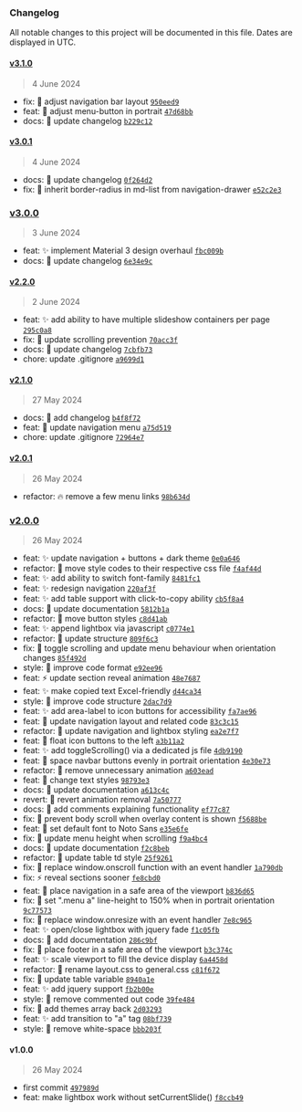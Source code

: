 ### Changelog

All notable changes to this project will be documented in this file. Dates are displayed in UTC.

#### [v3.1.0](https://github.com/eorsjr/website-template/compare/v3.0.1...v3.1.0)

> 4 June 2024

- fix: :bug: adjust navigation bar layout [`950eed9`](https://github.com/eorsjr/website-template/commit/950eed991c6a5b04f3f39ab6cc5f283e6594f17e)
- feat: :lipstick: adjust menu-button in portrait [`47d68bb`](https://github.com/eorsjr/website-template/commit/47d68bbf647a04570a8fa76bee3f27db60fd2560)
- docs: :memo: update changelog [`b229c12`](https://github.com/eorsjr/website-template/commit/b229c122de5c7e2fc1fa67e39a82c6269baa719b)

#### [v3.0.1](https://github.com/eorsjr/website-template/compare/v3.0.0...v3.0.1)

> 4 June 2024

- docs: :memo: update changelog [`0f264d2`](https://github.com/eorsjr/website-template/commit/0f264d2f4b62097f5d72507415abc85018202224)
- fix: :bug: inherit border-radius in md-list from navigation-drawer [`e52c2e3`](https://github.com/eorsjr/website-template/commit/e52c2e3a18483334579863fa1775cb4dbae16a83)

### [v3.0.0](https://github.com/eorsjr/website-template/compare/v2.2.0...v3.0.0)

> 3 June 2024

- feat: :sparkles: implement Material 3 design overhaul [`fbc009b`](https://github.com/eorsjr/website-template/commit/fbc009bda7a612c7c6a331529b850f9eaf167a93)
- docs: :memo: update changelog [`6e34e9c`](https://github.com/eorsjr/website-template/commit/6e34e9cd5d81dd8de86707f1ceb96d57aba6767e)

#### [v2.2.0](https://github.com/eorsjr/website-template/compare/v2.1.0...v2.2.0)

> 2 June 2024

- feat: :sparkles: add ability to have multiple slideshow containers per page [`295c0a8`](https://github.com/eorsjr/website-template/commit/295c0a845e74de865ee3a5d0a47690e1773be5d0)
- fix: :bug: update scrolling prevention [`70acc3f`](https://github.com/eorsjr/website-template/commit/70acc3f615d205adae1a33e4861a6d36716baea1)
- docs: :memo: update changelog [`7cbfb73`](https://github.com/eorsjr/website-template/commit/7cbfb73a2b32c99763c9d1226347aa64d333ae72)
- chore: update .gitignore [`a9699d1`](https://github.com/eorsjr/website-template/commit/a9699d1e07f7b4e2e2792690a13f18167afaa305)

#### [v2.1.0](https://github.com/eorsjr/website-template/compare/v2.0.1...v2.1.0)

> 27 May 2024

- docs: :memo: add changelog [`b4f8f72`](https://github.com/eorsjr/website-template/commit/b4f8f72657589551259090b30b4ae1f25c6e5192)
- feat: :lipstick: update navigation menu [`a75d519`](https://github.com/eorsjr/website-template/commit/a75d5193f771a47d2fec726be892766a0dbc54f8)
- chore: update .gitignore [`72964e7`](https://github.com/eorsjr/website-template/commit/72964e74bdb6d88830419498143941c14376ce95)

#### [v2.0.1](https://github.com/eorsjr/website-template/compare/v2.0.0...v2.0.1)

> 26 May 2024

- refactor: :fire: remove a few menu links [`98b634d`](https://github.com/eorsjr/website-template/commit/98b634dad17739d747be0cf21c12470a8c85fb38)

### [v2.0.0](https://github.com/eorsjr/website-template/compare/v1.0.0...v2.0.0)

> 26 May 2024

- feat: :sparkles: update navigation + buttons + dark theme [`0e0a646`](https://github.com/eorsjr/website-template/commit/0e0a6461ee3a221376163ad0f6051b18f22e7a33)
- refactor: :art: move style codes to their respective css file [`f4af44d`](https://github.com/eorsjr/website-template/commit/f4af44d5c37bbaa40ee572faac6949481c5598d3)
- feat: :sparkles: add ability to switch font-family [`8481fc1`](https://github.com/eorsjr/website-template/commit/8481fc14ba5b60e6625aa3f79f8b87ecdc9b02af)
- feat: :sparkles: redesign navigation [`220af3f`](https://github.com/eorsjr/website-template/commit/220af3ffb7b460eaaa422b389d9cda03f895a3e3)
- feat: :sparkles: add table support with click-to-copy ability [`cb5f8a4`](https://github.com/eorsjr/website-template/commit/cb5f8a4be4cca0271a59bfb0ff586c9abf2667e6)
- docs: :memo: update documentation [`5812b1a`](https://github.com/eorsjr/website-template/commit/5812b1a92d180be32e5c313c2851df3038de093d)
- refactor: :art: move button styles [`c8d41ab`](https://github.com/eorsjr/website-template/commit/c8d41ab497fcba9269ec19b5a566aeb4754f927b)
- feat: :sparkles: append lightbox via javascript [`c0774e1`](https://github.com/eorsjr/website-template/commit/c0774e1b8869c58f4f793c8ed7f8eacab4472df9)
- refactor: :art: update structure [`809f6c3`](https://github.com/eorsjr/website-template/commit/809f6c354fb9dd6f17f2553be9a7a946e67f6af2)
- fix: :bug: toggle scrolling and update menu behaviour when orientation changes [`85f492d`](https://github.com/eorsjr/website-template/commit/85f492da21a75316425ae4c4f15d798aa567786a)
- style: :art: improve code format [`e92ee96`](https://github.com/eorsjr/website-template/commit/e92ee96bc360a292a704697754c9b46f2eca8f59)
- feat: :zap: update section reveal animation [`48e7687`](https://github.com/eorsjr/website-template/commit/48e768774db964762929593de5a77db04925cf94)
- feat: :sparkles: make copied text Excel-friendly [`d44ca34`](https://github.com/eorsjr/website-template/commit/d44ca34aa39d2bf686fdb17a78aed5eb6074e4bf)
- style: :art: improve code structure [`2dac7d9`](https://github.com/eorsjr/website-template/commit/2dac7d9565f0cf0bc7cb653c7c9ae00f5672682a)
- feat: :sparkles: add area-label to icon buttons for accessibility [`fa7ae96`](https://github.com/eorsjr/website-template/commit/fa7ae9660307182ea6bee3e60949d05a3f3e33e6)
- feat: :lipstick: update navigation layout and related code [`83c3c15`](https://github.com/eorsjr/website-template/commit/83c3c15f69e967f30a0520e2d9a64a90db3e3385)
- refactor: :lipstick: update navigation and lightbox styling [`ea2e7f7`](https://github.com/eorsjr/website-template/commit/ea2e7f715faa495df4cbe9c6295da84463caf653)
- feat: :lipstick: float icon buttons to the left [`a3b11a2`](https://github.com/eorsjr/website-template/commit/a3b11a2ce731ee84a6b52c321dc7a113820f45cb)
- feat: :sparkles: add toggleScrolling() via a dedicated js file [`4db9190`](https://github.com/eorsjr/website-template/commit/4db919072c4d878c4383db9033fad4c301649753)
- feat: :lipstick: space navbar buttons evenly in portrait orientation [`4e30e73`](https://github.com/eorsjr/website-template/commit/4e30e734d9a6165951101de48d9aab1b8558d853)
- refactor: :art: remove unnecessary animation [`a603ead`](https://github.com/eorsjr/website-template/commit/a603eaddc353f271aea396d635900b40b8d2a442)
- feat: :lipstick: change text styles [`98793e3`](https://github.com/eorsjr/website-template/commit/98793e37232a103c055323e971425bc54610107f)
- docs: :memo: update documentation [`a613c4c`](https://github.com/eorsjr/website-template/commit/a613c4c7bea86ad8ae9852c8196cf05a93547733)
- revert: :lipstick: revert animation removal [`7a50777`](https://github.com/eorsjr/website-template/commit/7a50777a83aad8dcfdab6f7ee27c9972e420cf3f)
- docs: :memo: add comments explaining functionality [`ef77c87`](https://github.com/eorsjr/website-template/commit/ef77c87fba0602f7f49487bb81f70d706287884e)
- fix: :bug: prevent body scroll when overlay content is shown [`f5688be`](https://github.com/eorsjr/website-template/commit/f5688beb2e0a5e81bcde7b7215554fbfb231fc75)
- feat: :lipstick: set default font to Noto Sans [`e35e6fe`](https://github.com/eorsjr/website-template/commit/e35e6fe229488dce4a05b31ace88276c5a46afca)
- fix: :bug: update menu height when scrolling [`f9a4bc4`](https://github.com/eorsjr/website-template/commit/f9a4bc408bac19ca20e22bbbb61f6658a63b958e)
- docs: :memo: update documentation [`f2c8beb`](https://github.com/eorsjr/website-template/commit/f2c8beb29db33da9edeb88feb798a172928a3931)
- refactor: :lipstick: update table td style [`25f9261`](https://github.com/eorsjr/website-template/commit/25f92619a48d8d9771681581c4d1a41db84a2f84)
- fix: :bug: replace window.onscroll function with an event handler [`1a790db`](https://github.com/eorsjr/website-template/commit/1a790db0fb5a21263a59d1c8d73ddf67e68838f6)
- fix: :zap: reveal sections sooner [`fe8cbd0`](https://github.com/eorsjr/website-template/commit/fe8cbd0a6fed7221f9c33571bea2ce151fd43c4e)
- feat: :lipstick: place navigation in a safe area of the viewport [`b836d65`](https://github.com/eorsjr/website-template/commit/b836d6576c75447cd335e5d0e1a76bb6ea293de4)
- fix: :bug: set ".menu a" line-height to 150% when in portrait orientation [`9c77573`](https://github.com/eorsjr/website-template/commit/9c77573ab7775d1b36fd5d745722b040d2d25522)
- fix: :bug: replace window.onresize with an event handler [`7e8c965`](https://github.com/eorsjr/website-template/commit/7e8c96556782fb05f16b9e9b49055ac2fa1e095f)
- feat: :sparkles: open/close lightbox with jquery fade [`f1c05fb`](https://github.com/eorsjr/website-template/commit/f1c05fbf11a3e171826149ab6ff969152133eab2)
- docs: :memo: add documentation [`286c9bf`](https://github.com/eorsjr/website-template/commit/286c9bf465d7290c90f5b934a6971df304436ce5)
- fix: :lipstick: place footer in a safe area of the viewport [`b3c374c`](https://github.com/eorsjr/website-template/commit/b3c374c89b780291c5229e523133771579fe2922)
- feat: :sparkles: scale viewport to fill the device display [`6a4458d`](https://github.com/eorsjr/website-template/commit/6a4458d03b0d64156527faf0446eba641cece785)
- refactor: :art: rename layout.css to general.css [`c81f672`](https://github.com/eorsjr/website-template/commit/c81f672dfa36f4adc4daa667d10fb4e91a53f14d)
- fix: :bug: update table variable [`8940a1e`](https://github.com/eorsjr/website-template/commit/8940a1eee3790f6c01750a02d575e4c030a32d67)
- feat: :sparkles: add jquery support [`fb2b00e`](https://github.com/eorsjr/website-template/commit/fb2b00e355eb2127769a2a7e460b3d6b12d83554)
- style: :art: remove commented out code [`39fe484`](https://github.com/eorsjr/website-template/commit/39fe484811a7d0f8544e8abfb7e374595401b2a6)
- fix: :bug: add themes array back [`2d03293`](https://github.com/eorsjr/website-template/commit/2d032933c1a8b49df384634029389c1d1eb3fbff)
- feat: :sparkles: add transition to "a" tag [`08bf739`](https://github.com/eorsjr/website-template/commit/08bf7393973f15009db307ca2c030250a73e4879)
- style: :art: remove white-space [`bbb203f`](https://github.com/eorsjr/website-template/commit/bbb203f7a8e4e5b356414841821f5ff3924333a2)

#### v1.0.0

> 26 May 2024

- first commit [`497989d`](https://github.com/eorsjr/website-template/commit/497989d56ed91c5657ce03f2b0aa8c56a51f0353)
- feat: make lightbox work without setCurrentSlide() [`f8ccb49`](https://github.com/eorsjr/website-template/commit/f8ccb4918e784754cbaf9950509a8621d0400ea5)
